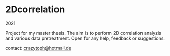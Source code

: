 # 2Dcorrelation

2021

Project for my master thesis. The aim is to perform 2D correlation analyzis and various data pretreatment. Open for any help, feedback or suggestions.

contact: crazytoph@hotmail.de
